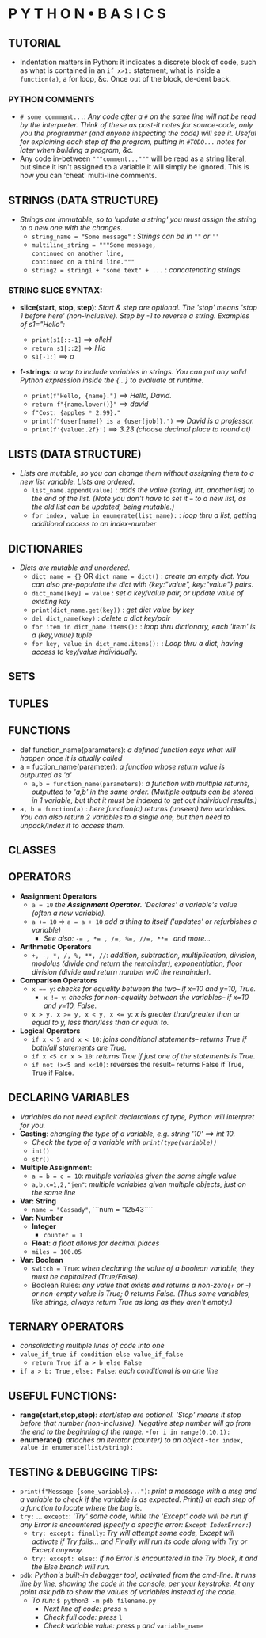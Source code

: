 # P Y T H O N  •  B A S I C S 
## TUTORIAL
- Indentation matters in Python: it indicates a discrete block of code, such as what is contained in an ```if x>1:``` statement, what is inside a ```function(a)```, a for loop, &c. Once out of the block, de-dent back.

### PYTHON COMMENTS
- ```# some commment...```: *Any code after a ```#``` on the same line will not be read by the interpreter. Think of these as post-it notes for source-code, only you the programmer (and anyone inspecting the code) will see it. Useful for explaining each step of the program, putting in ```#TODO...``` notes for later when building a program, &c.*
- Any code in-between ```"""comment..."""``` will be read as a string literal, but since it isn't assigned to a variable it will simply be ignored. This is how you can 'cheat' multi-line comments.

## STRINGS (DATA STRUCTURE)
- *Strings are immutable, so to 'update a string' you must assign the string to a new one with the changes.*
  - ```string_name = "Some message"``` : *Strings can be in ```""``` or ```''```*
  - ```multiline_string = """Some message,```  
  ```continued on another line,```  
  ```continued on a third line."""```
  - ```string2 = string1 + "some text" + ...``` : *concatenating strings*
  
### STRING SLICE SYNTAX:
- **slice(start, stop, step)**: *Start & step are optional. The 'stop' means 'stop 1 before here' (non-inclusive). Step by -1 to reverse a string. Examples of s1="Hello":*
  - ```print(s1[::-1]``` ==> *olleH*
  - ```return s1[::2]``` ==> *Hlo*
  - ```s1[-1:]``` ==> *o*
  

  
- **f-strings**: *a way to include variables in strings. You can put any valid Python expression inside the {...} to evaluate at runtime.*
  - ```print(f"Hello, {name}.")``` ==> *Hello, David.*
  - ```return f"{name.lower()}"``` ==> *david*
  - ```f"Cost: {apples * 2.99}."```
  - ```print(f"{user[name]} is a {user[job]}.")``` ==> *David is a professor.*
  - ```print(f'{value:.2f}')``` ==> *3.23 (choose decimal place to round at)*

## LISTS (DATA STRUCTURE)
- *Lists are mutable, so you can change them without assigning them to a new list variable. Lists are ordered.*
  - ```list_name.append(value)``` : *adds the value (string, int, another list) to the end of the list. (Note you don't have to set it ```=``` to a new list, as the old list can be updated, being mutable.)*
  - ```for index, value in enumerate(list_name):``` : *loop thru a list, getting additional access to an index-number*



## DICTIONARIES
- *Dicts are mutable and unordered.*
  - ```dict_name = {}``` OR ```dict_name = dict()``` : *create an empty dict. You can also pre-populate the dict with {key:"value", key:"value"} pairs.*
  - ```dict_name[key] = value``` : *set a key/value pair, or update value of existing key*
  - ```print(dict_name.get(key))``` : *get dict value by key*
  - ```del dict_name(key)``` : *delete a dict key/pair*
  - ```for item in dict_name.items():``` : *loop thru dictionary, each 'item' is a (key,value) tuple*
  - ```for key, value in dict_name.items():``` : *Loop thru a dict, having access to key/value individually.*

## SETS
## TUPLES



## FUNCTIONS
- def function_name(parameters): *a defined function says what will happen once it is atually called*
- a = fuction_name(parameter): *a function whose return value is outputted as 'a'*
   - ```a,b = function_name(parameters)```: *a function with multiple returns, outputted to 'a,b' in the same order. (Multiple outputs can be stored in 1 variable, but that it must be indexed to get out individual results.)*
- ```a, b = function(a)``` : *here function(a) returns (unseen) two variables. You can also return 2 variables to a single one, but then need to unpack/index it to access them.*

## CLASSES

## OPERATORS
- **Assignment Operators**
  - ```a = 10``` *the __Assignment Operator__. 'Declares' a variable's value (often a new variable).*
  - ```a += 10``` => ```a = a + 10``` *add a thing to itself ('updates' or refurbishes a variable)*
    - *See also:* ```-= , *= , /=, %=, //=, **= ``` *and more...*
- **Arithmetic Operators**
  - ```+, -, *, /, %, **, //```: *addition, subtraction, multiplication, division, modolus (divide and return the remainder), exponentiation, floor division (divide and return number w/0 the remainder).*
- **Comparison Operators**
  - ```x == y```: *checks for equality between the two– if x=10 and y=10, True.*
    - ```x != y```: *checks for non-equality between the variables– if x=10 and y=10, False.*
  - ```x > y, x >= y, x < y, x <= y```: *x is greater than/greater than or equal to y, less than/less than or equal to.*
- **Logical Operators**
  - ```if x < 5 and x < 10```: *joins conditional statements– returns True if both/all statements are True.*
  - ```if x <5 or x > 10```: *returns True if just one of the statements is True.*
  - ```if not (x<5 and x<10)```: reverses the result– returns False if True, True if False.

## DECLARING VARIABLES
  - *Variables do not need explicit declarations of type, Python will interpret for you.*
- **Casting**: *changing the type of a variable, e.g. string '10' ==> int 10.*
    - *Check the type of a variable with ```print(type(variable))```*
  - ```int()```
  - ```str()```
- **Multiple Assignment**:
  - ```a = b = c = 10```: *multiple variables given the same single value*
  - ```a,b,c=1,2,"jen"```: *multiple variables given multiple objects, just on the same line*
- **Var: String**
  - ```name = "Cassady"```, ```num = '12543```` 
- **Var: Number**
  - **Integer**
    - ```counter = 1```
  - **Float**: *a float allows for decimal places*
  - ```miles = 100.05```
- **Var: Boolean**
  - ```switch = True```: *when declaring the value of a boolean variable, they must be capitalized (True/False).*
  - Boolean Rules: *any value that exists and returns a non-zero(+ or -) or non-empty value is True; 0 returns False. (Thus some variables, like strings, always return True as long as they aren't empty.)*

## TERNARY OPERATORS
  - *consolidating multiple lines of code into one*
- ```value_if_true if condition else value_if_false```
  - ```return True if a > b else False```
- ```if a > b: True``` , ```else: False```: *each conditional is on one line*

## USEFUL FUNCTIONS:
- **range(start,stop,step)**: *start/step are optional. 'Stop' means it stop before that number (non-inclusive). Negative step number will go from the end to the beginning of the range.*
  -```for i in range(0,10,1):```
- **enumerate()**: *attaches an iterator (counter) to an object*
  -```for index, value in enumerate(list/string):```



## TESTING & DEBUGGING TIPS:
- ```print(f"Message {some_variable}...")```: *print a message with a msg and a variable to check if the variable is as expected. Print() at each step of a function to locate where the bug is.*
- ```try:``` ... ```except:```: *'Try' some code, while the 'Except' code will be run if any Error is encountered (specify a specific error: ```Except IndexError:```)* 
  - ```try: except: finally```: *Try will attempt some code, Except will activate if Try fails... and Finally will run its code along with Try or Except anyway.*
  - ```try: except: else:```: *if no Error is encountered in the Try block, it and the Else branch will run.*
- ```pdb```: *Python's built-in debugger tool, activated from the cmd-line. It runs line by line, showing the code in the console, per your keystroke. At any point ask pdb to show the values of variables instead of the code.*
  - *To run:* ```$ python3 -m pdb filename.py```
    - *Next line of code: press* ```n```
    - *Check full code: press* ```l```
    - *Check variable value: press* ```p``` *and* ```variable_name```
